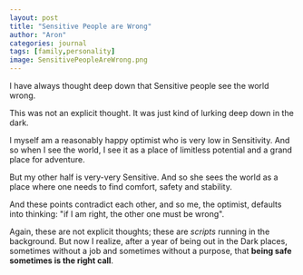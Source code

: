 ```yaml
---
layout: post
title: "Sensitive People are Wrong"
author: "Aron"
categories: journal
tags: [family,personality]
image: SensitivePeopleAreWrong.png
---
```


I have always thought deep down that Sensitive people see the world wrong. 

This was not an explicit thought. It was just kind of lurking deep down in the dark. 

I myself am a reasonably happy optimist who is very low in Sensitivity. And so when I see the world, I see it as a place of limitless potential and a grand place for adventure. 

But my other half is very-very Sensitive. And so she sees the world as a place where one needs to find comfort, safety and stability. 

And these points contradict each other, and so me, the optimist, defaults into thinking: "if I am right, the other one must be wrong". 

Again, these are not explicit thoughts; these are *scripts* running in the background. But now I realize, after a year of being out in the Dark places, sometimes without a job and sometimes without a purpose, that **being safe sometimes is the right call**. 
